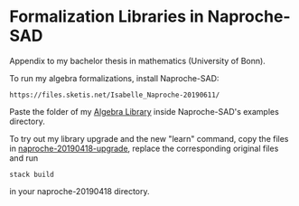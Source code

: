# Formalization Libraries in Naproche-SAD
Appendix to my bachelor thesis in mathematics (University of Bonn).

To run my algebra formalizations, install Naproche-SAD:
```
https://files.sketis.net/Isabelle_Naproche-20190611/
```
Paste the folder of my [Algebra Library](./naproche-20190418-original/examples/AlgebraLibrary) inside Naproche-SAD's examples directory.

To try out my library upgrade and the new "learn" command, copy the files in [naproche-20190418-upgrade](./naproche-20190418-upgrade), replace the corresponding original files and run
```
stack build
```
in your naproche-20190418 directory.
